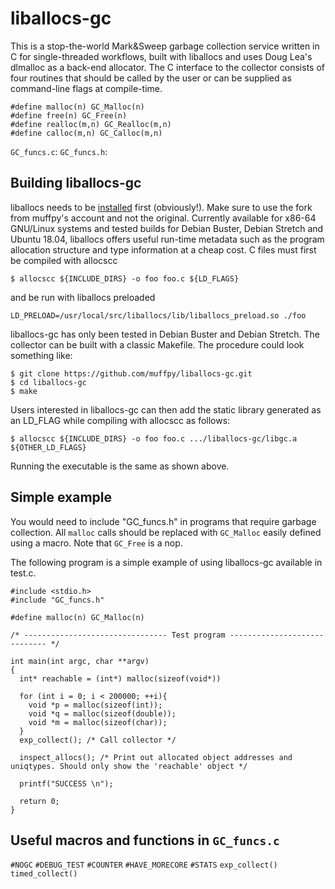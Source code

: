 # liballocs-gc
This is a stop-the-world Mark\&Sweep garbage collection service written in C for single-threaded 
workflows, built with liballocs and uses Doug Lea's dlmalloc as a back-end allocator. 
The C interface to the collector consists of four routines that should be called by the user or can be 
supplied as command-line flags at compile-time.

```
#define malloc(n) GC_Malloc(n)
#define free(n) GC_Free(n)
#define realloc(m,n) GC_Realloc(m,n)
#define calloc(m,n) GC_Calloc(m,n)
```

`GC_funcs.c`: 
`GC_funcs.h`:


## Building liballocs-gc
liballocs needs to be [installed](https://github.com/muffpy/liballocs) first (obviously!). Make sure to use the fork from muffpy's account and not the original. Currently available for x86-64 GNU/Linux systems and tested builds for Debian Buster, Debian Stretch and Ubuntu 18.04, liballocs offers useful run-time metadata such as the program allocation structure and type information at a cheap cost. C files must first be compiled with allocscc 

```
$ allocscc ${INCLUDE_DIRS} -o foo foo.c ${LD_FLAGS}
```

and be run with liballocs preloaded

```
LD_PRELOAD=/usr/local/src/liballocs/lib/liballocs_preload.so ./foo
```

liballocs-gc has only been tested in Debian Buster and Debian Stretch. The collector can be built with a classic Makefile. The procedure could look something like:
```
$ git clone https://github.com/muffpy/liballocs-gc.git
$ cd liballocs-gc
$ make
```
Users interested in liballocs-gc can then add the static library generated as an LD_FLAG while compiling with allocscc as follows:

```
$ allocscc ${INCLUDE_DIRS} -o foo foo.c .../liballocs-gc/libgc.a ${OTHER_LD_FLAGS}
```

Running the executable is the same as shown above.

## Simple example
You would need to include "GC_funcs.h" in programs that require garbage collection. All `malloc` calls should be replaced with `GC_Malloc` easily defined using a macro. Note that `GC_Free` is a nop.

The following program is a simple example of using liballocs-gc available in test.c.

```
#include <stdio.h>
#include "GC_funcs.h"

#define malloc(n) GC_Malloc(n)

/* -------------------------------- Test program ----------------------------- */

int main(int argc, char **argv)
{
  int* reachable = (int*) malloc(sizeof(void*))

  for (int i = 0; i < 200000; ++i){
    void *p = malloc(sizeof(int));
    void *q = malloc(sizeof(double));
    void *m = malloc(sizeof(char));
  }
  exp_collect(); /* Call collector */
  
  inspect_allocs(); /* Print out allocated object addresses and uniqtypes. Should only show the 'reachable' object */
  
  printf("SUCCESS \n");

  return 0;
}

```

## Useful macros and functions in `GC_funcs.c`

`#NOGC`
`#DEBUG_TEST`
`#COUNTER`
`#HAVE_MORECORE`
`#STATS`
`exp_collect()`
`timed_collect()`

